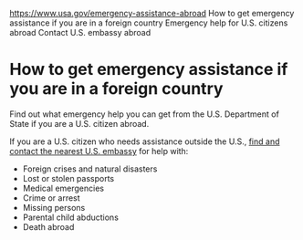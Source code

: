 

https://www.usa.gov/emergency-assistance-abroad
How to get emergency assistance if you are in a foreign country
Emergency help for U.S. citizens abroad
Contact U.S. embassy abroad

How to get emergency assistance if you are in a foreign country
===============================================================

Find out what emergency help you can get from the U.S. Department of State if you are a U.S. citizen abroad.

If you are a U.S. citizen who needs assistance outside the U.S.,
[find and contact the nearest U.S. embassy](https://www.usembassy.gov/)
for help with:

* Foreign crises and natural disasters
* Lost or stolen passports
* Medical emergencies
* Crime or arrest
* Missing persons
* Parental child abductions
* Death abroad
